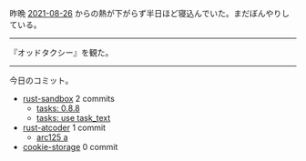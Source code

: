 昨晩 [2021-08-26] からの熱が下がらず半日ほど寝込んでいた。まだぼんやりしている。

---

『オッドタクシー』を観た。

---

今日のコミット。

- [rust-sandbox](https://github.com/bouzuya/rust-sandbox) 2 commits
  - [tasks: 0.8.8](https://github.com/bouzuya/rust-sandbox/commit/d83f38562d6be6c2ee114837cda2a7c0bb2e27ff)
  - [tasks: use task_text](https://github.com/bouzuya/rust-sandbox/commit/11f0ebdf86a6ff656dd8817ff5331656fa893a5b)
- [rust-atcoder](https://github.com/bouzuya/rust-atcoder) 1 commit
  - [arc125 a](https://github.com/bouzuya/rust-atcoder/commit/d5f2b7c3404be8b1783a6fc7afdcf8f8beea4ff1)
- [cookie-storage](https://github.com/bouzuya/cookie-storage) 0 commit

[2021-08-26]: https://blog.bouzuya.net/2021/08/26/

